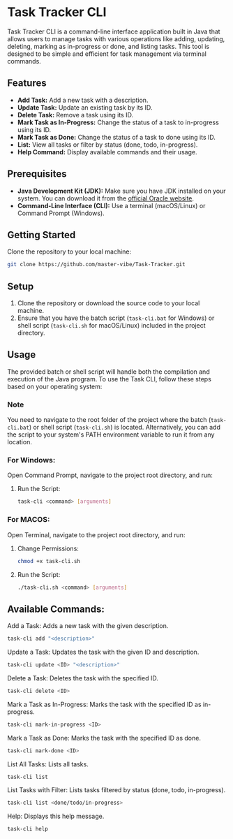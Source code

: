 # Task Tracker CLI

Task Tracker CLI is a command-line interface application built in Java that allows users to manage tasks with various operations like adding, updating, deleting, marking as in-progress or done, and listing tasks. This tool is designed to be simple and efficient for task management via terminal commands.

## Features

- **Add Task:** Add a new task with a description.
- **Update Task:** Update an existing task by its ID.
- **Delete Task:** Remove a task using its ID.
- **Mark Task as In-Progress:** Change the status of a task to in-progress using its ID.
- **Mark Task as Done:** Change the status of a task to done using its ID.
- **List:** View all tasks or filter by status (done, todo, in-progress).
- **Help Command:** Display available commands and their usage.

## Prerequisites

- **Java Development Kit (JDK):** Make sure you have JDK installed on your system. You can download it from the [official Oracle website](https://www.oracle.com/java/technologies/javase-jdk11-downloads.html).
- **Command-Line Interface (CLI):** Use a terminal (macOS/Linux) or Command Prompt (Windows).

## Getting Started

Clone the repository to your local machine:

```bash
git clone https://github.com/master-vibe/Task-Tracker.git
```

## Setup

1. Clone the repository or download the source code to your local machine.
2. Ensure that you have the batch script (`task-cli.bat` for Windows) or shell script (`task-cli.sh` for macOS/Linux) included in the project directory.

## Usage

The provided batch or shell script will handle both the compilation and execution of the Java program. To use the Task CLI, follow these steps based on your operating system:

### Note

You need to navigate to the root folder of the project where the batch (`task-cli.bat`) or shell script (`task-cli.sh`) is located. Alternatively, you can add the script to your system's PATH environment variable to run it from any location.

### For Windows:

Open Command Prompt, navigate to the project root directory, and run:

  1. Run the Script:
      ```bash
      task-cli <command> [arguments]
      ```

### For MACOS:

Open Terminal, navigate to the project root directory, and run:

  1. Change Permissions:
      ```bash
      chmod +x task-cli.sh
      ```
  2. Run the Script:
      ```bash
      ./task-cli.sh <command> [arguments]
      ```
## Available Commands:

Add a Task:
  Adds a new task with the given description.
  ```bash
  task-cli add "<description>"
  ```
Update a Task:
  Updates the task with the given ID and description.
  ```bash
  task-cli update <ID> "<description>"
  ```
Delete a Task:
  Deletes the task with the specified ID.
  ```bash
  task-cli delete <ID>
  ```
Mark a Task as In-Progress:
  Marks the task with the specified ID as in-progress.
  ```bash
  task-cli mark-in-progress <ID>
  ```
Mark a Task as Done:
  Marks the task with the specified ID as done.
  ```bash
  task-cli mark-done <ID>
  ```
List All Tasks:
  Lists all tasks.
  ```bash
  task-cli list
  ```
List Tasks with Filter:
  Lists tasks filtered by status (done, todo, in-progress).
  ```bash
  task-cli list <done/todo/in-progress>
  ```
Help:
  Displays this help message.
  ```bash
  task-cli help
  ```
